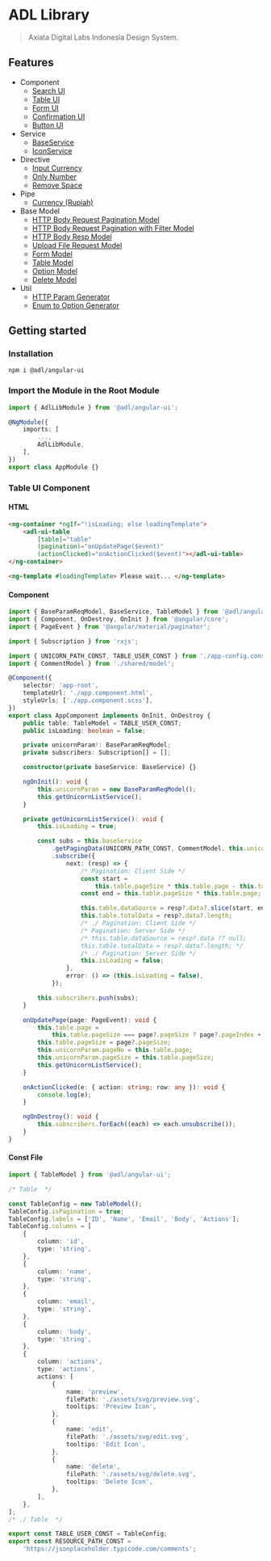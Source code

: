 # ADL Library

> Axiata Digital Labs Indonesia Design System.

## Features

- Component
  - [Search UI](https://github.com/abudygold/Angular-UI?tab=readme-ov-file#search-ui-component)
  - [Table UI](https://github.com/abudygold/Angular-UI/blob/main/README-TABLE.md)
  - [Form UI](https://github.com/abudygold/Angular-UI/blob/main/README-FORM.md)
  - [Confirmation UI](https://github.com/abudygold/Angular-UI/blob/main/README-CONFIRMATION.md)
  - [Button UI](https://github.com/abudygold/Angular-UI?tab=readme-ov-file#button-ui-component)
- Service
  - [BaseService](https://github.com/abudygold/Angular-UI/blob/main/README-SERVICE.md#base-service)
  - [IconService](https://github.com/abudygold/Angular-UI/blob/main/README-SERVICE.md#icon-service)
- Directive
  - [Input Currency](https://github.com/abudygold/Angular-UI/blob/main/README-DIRECTIVE.md#input-currency)
  - [Only Number](https://github.com/abudygold/Angular-UI/blob/main/README-DIRECTIVE.md#only-number)
  - [Remove Space](https://github.com/abudygold/Angular-UI/blob/main/README-DIRECTIVE.md#remove-space)
- Pipe
  - [Currency (Rupiah)](https://github.com/abudygold/Angular-UI?tab=readme-ov-file#currency-rupiah)
- Base Model
  - [HTTP Body Request Pagination Model](https://github.com/abudygold/Angular-UI/blob/main/README-MODEL.md#http-body-request-pagination-model)
  - [HTTP Body Request Pagination with Filter Model](https://github.com/abudygold/Angular-UI/blob/main/README-MODEL.md#http-body-request-pagination-with-filter-model)
  - [HTTP Body Resp Model](https://github.com/abudygold/Angular-UI/blob/main/README-MODEL.md#http-body-resp-model)
  - [Upload File Request Model](https://github.com/abudygold/Angular-UI/blob/main/README-MODEL.md#upload-file-request-model)
  - [Form Model](https://github.com/abudygold/Angular-UI/blob/main/README-MODEL.md#form-model)
  - [Table Model](https://github.com/abudygold/Angular-UI/blob/main/README-MODEL.md#table-model)
  - [Option Model](https://github.com/abudygold/Angular-UI/blob/main/README-MODEL.md#option-model)
  - [Delete Model](https://github.com/abudygold/Angular-UI/blob/main/README-MODEL.md#delete-model)
- Util
  - [HTTP Param Generator](https://github.com/abudygold/Angular-UI/blob/main/README-UTIL.md#http-param-generator)
  - [Enum to Option Generator](https://github.com/abudygold/Angular-UI/blob/main/README-UTIL.md#enum-to-option-generator)

## Getting started

### Installation

```shell
npm i @adl/angular-ui
```

### Import the Module in the Root Module

```typescript
import { AdlLibModule } from '@adl/angular-ui';

@NgModule({
	imports: [
		...,
		AdlLibModule,
	],
})
export class AppModule {}
```

### Table UI Component

#### HTML

```html
<ng-container *ngIf="!isLoading; else loadingTemplate">
	<adl-ui-table
		[table]="table"
		(pagination)="onUpdatePage($event)"
		(actionClicked)="onActionClicked($event)"></adl-ui-table>
</ng-container>

<ng-template #loadingTemplate> Please wait... </ng-template>
```

#### Component

```typescript
import { BaseParamReqModel, BaseService, TableModel } from '@adl/angular-ui';
import { Component, OnDestroy, OnInit } from '@angular/core';
import { PageEvent } from '@angular/material/paginator';

import { Subscription } from 'rxjs';

import { UNICORN_PATH_CONST, TABLE_USER_CONST } from './app-config.const';
import { CommentModel } from './shared/model';

@Component({
	selector: 'app-root',
	templateUrl: './app.component.html',
	styleUrls: ['./app.component.scss'],
})
export class AppComponent implements OnInit, OnDestroy {
	public table: TableModel = TABLE_USER_CONST;
	public isLoading: boolean = false;

	private unicornParam!: BaseParamReqModel;
	private subscribers: Subscription[] = [];

	constructor(private baseService: BaseService) {}

	ngOnInit(): void {
		this.unicornParam = new BaseParamReqModel();
		this.getUnicornListService();
	}

	private getUnicornListService(): void {
		this.isLoading = true;

		const subs = this.baseService
			.getPagingData(UNICORN_PATH_CONST, CommentModel, this.unicornParam)
			.subscribe({
				next: (resp) => {
					/* Pagination: Client Side */
					const start =
						this.table.pageSize * this.table.page - this.table.pageSize;
					const end = this.table.pageSize * this.table.page;

					this.table.dataSource = resp?.data?.slice(start, end) ?? null;
					this.table.totalData = resp?.data?.length;
					/* ./ Pagination: Client Side */
					/* Pagination: Server Side */
					/* this.table.dataSource = resp?.data ?? null;
					this.table.totalData = resp?.data?.length; */
					/* ./ Pagination: Server Side */
					this.isLoading = false;
				},
				error: () => (this.isLoading = false),
			});

		this.subscribers.push(subs);
	}

	onUpdatePage(page: PageEvent): void {
		this.table.page =
			this.table.pageSize === page?.pageSize ? page?.pageIndex + 1 : 1;
		this.table.pageSize = page?.pageSize;
		this.unicornParam.pageNo = this.table.page;
		this.unicornParam.pageSize = this.table.pageSize;
		this.getUnicornListService();
	}

	onActionClicked(e: { action: string; row: any }): void {
		console.log(e);
	}

	ngOnDestroy(): void {
		this.subscribers.forEach((each) => each.unsubscribe());
	}
}
```

#### Const File

```typescript
import { TableModel } from '@adl/angular-ui';

/* Table  */

const TableConfig = new TableModel();
TableConfig.isPagination = true;
TableConfig.labels = ['ID', 'Name', 'Email', 'Body', 'Actions'];
TableConfig.columns = [
	{
		column: 'id',
		type: 'string',
	},
	{
		column: 'name',
		type: 'string',
	},
	{
		column: 'email',
		type: 'string',
	},
	{
		column: 'body',
		type: 'string',
	},
	{
		column: 'actions',
		type: 'actions',
		actions: [
			{
				name: 'preview',
				filePath: './assets/svg/preview.svg',
				tooltips: 'Preview Icon',
			},
			{
				name: 'edit',
				filePath: './assets/svg/edit.svg',
				tooltips: 'Edit Icon',
			},
			{
				name: 'delete',
				filePath: './assets/svg/delete.svg',
				tooltips: 'Delete Icon',
			},
		],
	},
];
/* ./ Table  */

export const TABLE_USER_CONST = TableConfig;
export const RESOURCE_PATH_CONST =
	'https://jsonplaceholder.typicode.com/comments';
```

